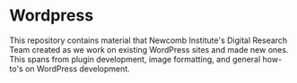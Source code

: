 # Wordpress

This repository contains material that Newcomb Institute's Digital Research Team created as we work on existing WordPress sites and made new ones. This spans from plugin development, image formatting, and general how-to's on WordPress development.
